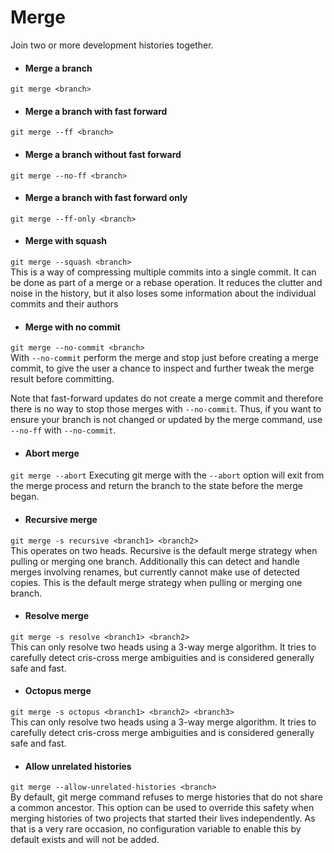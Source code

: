 # Merge

Join two or more development histories together.

- #### Merge a branch
```git merge <branch>```

- #### Merge a branch with fast forward  
```git merge --ff <branch>```

- #### Merge a branch without fast forward  
```git merge --no-ff <branch>```

- #### Merge a branch with fast forward only  
```git merge --ff-only <branch>```

- #### Merge with squash
```git merge --squash <branch>```  
This is a way of compressing multiple commits into a single commit. It can be done as part of a merge or a rebase operation. It reduces the clutter and noise in the history, but it also loses some information about the individual commits and their authors

- #### Merge with no commit
```git merge --no-commit <branch>```  
With `--no-commit` perform the merge and stop just before creating a merge commit, to give the user a chance to inspect and further tweak the merge result before committing.

Note that fast-forward updates do not create a merge commit and therefore there is no way to stop those merges with `--no-commit`. Thus, if you want to ensure your branch is not changed or updated by the merge command, use `--no-ff` with `--no-commit`.

- #### Abort merge  
```git merge --abort```
Executing git merge with the `--abort` option will exit from the merge process and return the branch to the state before the merge began.

- #### Recursive merge  
```git merge -s recursive <branch1> <branch2>```  
This operates on two heads. Recursive is the default merge strategy when pulling or merging one branch. Additionally this can detect and handle merges involving renames, but currently cannot make use of detected copies. This is the default merge strategy when pulling or merging one branch.

- #### Resolve merge  
```git merge -s resolve <branch1> <branch2>```  
This can only resolve two heads using a 3-way merge algorithm. It tries to carefully detect cris-cross merge ambiguities and is considered generally safe and fast.

- #### Octopus merge  
```git merge -s octopus <branch1> <branch2> <branch3>```  
This can only resolve two heads using a 3-way merge algorithm. It tries to carefully detect cris-cross merge ambiguities and is considered generally safe and fast.

- #### Allow unrelated histories  
```git merge --allow-unrelated-histories <branch>```  
By default, git merge command refuses to merge histories that do not share a common ancestor. This option can be used to override this safety when merging histories of two projects that started their lives independently. As that is a very rare occasion, no configuration variable to enable this by default exists and will not be added.
